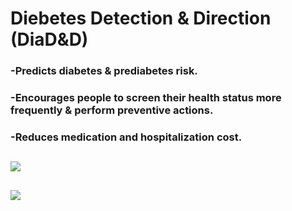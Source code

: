 # Diebetes Detection & Direction (DiaD&D)

### -Predicts diabetes & prediabetes risk.
### -Encourages people to screen their health status more frequently & perform preventive actions. 
### -Reduces medication and hospitalization cost.
##    

![](https://github.com/alimehrnezhad/Diebetes-Detection-and-Direction/blob/master/Preview2.png)
##    
![](https://github.com/alimehrnezhad/Diebetes-Detection-and-Direction/blob/master/Preview1.png)
